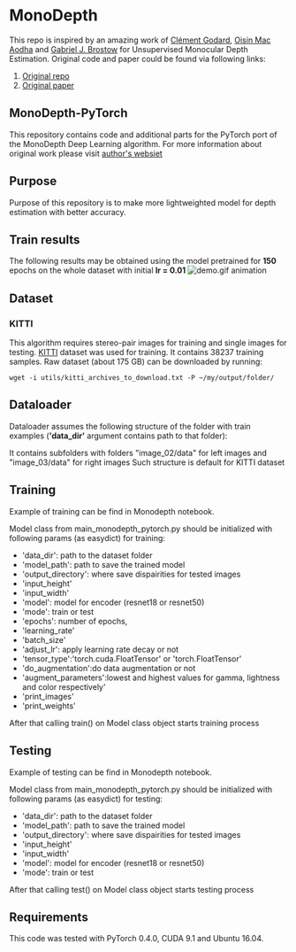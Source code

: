 # MonoDepth

This repo is inspired by an amazing work of [Clément Godard](http://www0.cs.ucl.ac.uk/staff/C.Godard/), [Oisin Mac Aodha](http://vision.caltech.edu/~macaodha/) and [Gabriel J. Brostow](http://www0.cs.ucl.ac.uk/staff/g.brostow/) for Unsupervised Monocular Depth Estimation.
Original code and paper could be found via following links:
1. [Original repo](https://github.com/mrharicot/monodepth)
2. [Original paper](https://arxiv.org/abs/1609.03677)

## MonoDepth-PyTorch
This repository contains code and additional parts for the PyTorch port of the MonoDepth Deep Learning algorithm. For more information about original work please visit [author's websiet](http://visual.cs.ucl.ac.uk/pubs/monoDepth/)

## Purpose

Purpose of this repository is to make more lightweighted model for depth estimation with better accuracy.

## Train results

The following results may be obtained using the model pretrained for **150** epochs on the whole dataset with initial **lr = 0.01**
![demo.gif animation](readme_images/demo.gif)

## Dataset
### KITTI

This algorithm requires stereo-pair images for training and single images for testing.
[KITTI](http://www.cvlibs.net/datasets/kitti/raw_data.php) dataset was used for training.
It contains 38237 training samples.
Raw dataset (about 175 GB) can be downloaded by running:
```shell
wget -i utils/kitti_archives_to_download.txt -P ~/my/output/folder/
```
## Dataloader
Dataloader assumes the following structure of the folder with train examples (**'data_dir'** argument contains path to that folder):
    <p>It contains subfolders with folders "image_02/data" for left images and  "image_03/data" for right images
    Such structure is default for KITTI dataset
    
## Training
Example of training can be find in Monodepth notebook.

Model class from main_monodepth_pytorch.py should be initialized with following params (as easydict) for training:
 - 'data_dir': path to the dataset folder
 - 'model_path': path to save the trained model
 - 'output_directory': where save dispairities for tested images
 - 'input_height'
 - 'input_width'
 - 'model': model for encoder (resnet18 or resnet50)
 - 'mode': train or test
 - 'epochs': number of epochs,
 - 'learning_rate'
 - 'batch_size'
 - 'adjust_lr': apply learning rate decay or not
 - 'tensor_type':'torch.cuda.FloatTensor' or 'torch.FloatTensor'
 - 'do_augmentation':do data augmentation or not
 - 'augment_parameters':lowest and highest values for gamma, lightness and color respectively'
 - 'print_images'
 - 'print_weights'
 
<p>After that calling train() on Model class object starts training process 
    
## Testing
Example of testing can be find in Monodepth notebook.

Model class from main_monodepth_pytorch.py should be initialized with following params (as easydict) for testing:
 - 'data_dir': path to the dataset folder
 - 'model_path': path to save the trained model
 - 'output_directory': where save dispairities for tested images
 - 'input_height'
 - 'input_width'
 - 'model': model for encoder (resnet18 or resnet50)
 - 'mode': train or test
 
<p>After that calling test() on Model class object starts testing process
    
## Requirements
This code was tested with PyTorch 0.4.0, CUDA 9.1 and Ubuntu 16.04.
